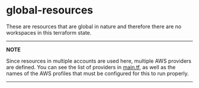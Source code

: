 # global-resources

These are resources that are global in nature and therefore there are no workspaces in this terraform state.

---
**NOTE**

Since resources in multiple accounts are used here, multiple AWS providers are defined.
You can see the list of providers in [main.tf](main.tf#L10-L29), as well as the names of the AWS profiles that must be configured for this to run properly.

---

